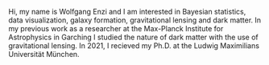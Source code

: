 Hi, my name is Wolfgang Enzi and I am interested in Bayesian statistics, data visualization, galaxy formation, gravitational lensing and dark matter.
In my previous work as a researcher at the Max-Planck Institute for Astrophysics in Garching I studied the nature of dark matter 
with the use of gravitational lensing. In 2021, I recieved my Ph.D. at the Ludwig Maximilians Universität München. 

